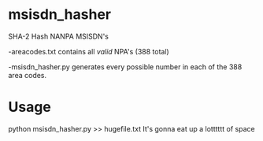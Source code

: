 # msisdn_hasher
SHA-2 Hash NANPA MSISDN's

-areacodes.txt contains all *valid* NPA's (388 total)

-msisdn_hasher.py generates every possible number in each of the 388 area codes.  

# Usage
python msisdn_hasher.py >> hugefile.txt
It's gonna eat up a lotttttt of space
